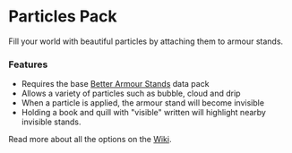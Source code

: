# Particles Pack<!--$headerTitle--><!--$pmc:delete-->

Fill your world with beautiful particles by attaching them to armour stands.<!--$pmc:headerSize-->

### Features
- Requires the base [Better Armour Stands]($dynamicLink:gm4_better_armour_stands) data pack
- Allows a variety of particles such as bubble, cloud and drip
- When a particle is applied, the armour stand will become invisible
- Holding a book and quill with "visible" written will highlight nearby invisible stands.

Read more about all the options on the [Wiki](https://wiki.gm4.co/Better_Armour_Stands/Particles_Pack).
